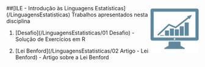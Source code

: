 <img src="/zImagens/statistic.png" align="right" width="25%" height="25%"/>
##[ILE - Introdução às Linguagens Estatísticas](/LinguagensEstatisticas)
Trabalhos apresentados nesta disciplina

1. [Desafio](/LinguagensEstatisticas/01 Desafio) - Solução de Exercícios em R

2. [Lei Benford](/LinguagensEstatisticas/02 Artigo - Lei Benford) - Artigo sobre a Lei Benford
